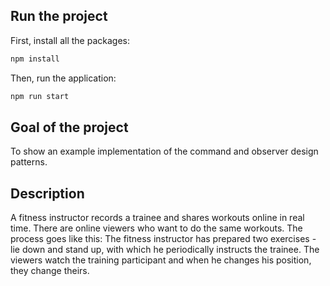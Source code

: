 ## Run the project

First, install all the packages:

```bash
npm install
``` 

Then, run the application:

```bash
npm run start
```
## Goal of the project

To show an example implementation of the command and observer design patterns.

## Description

A fitness instructor records a trainee and shares workouts online in real time. There are online viewers who want to do the same workouts.
The process goes like this:
The fitness instructor has prepared two exercises - lie down and stand up, with which he periodically instructs the trainee.
The viewers watch the training participant and when he changes his position, they change theirs.
